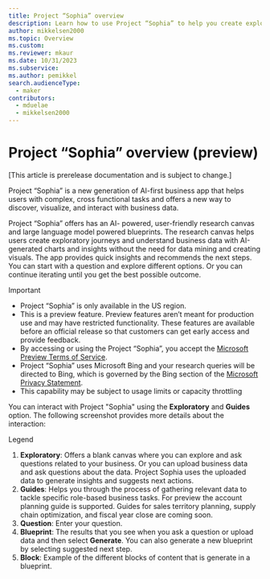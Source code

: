 ```yaml
---
title: Project “Sophia” overview
description: Learn how to use Project “Sophia” to help you create exploratory journeys and understand business data with AI-generated charts and insights.
author: mikkelsen2000
ms.topic: Overview
ms.custom: 
ms.reviewer: mkaur
ms.date: 10/31/2023
ms.subservice: 
ms.author: pemikkel
search.audienceType:
  - maker
contributors:
  - mduelae
  - mikkelsen2000
---
```


# Project “Sophia” overview (preview)

[This article is prerelease documentation and is subject to change.]

Project “Sophia” is a new generation of AI-first business app that helps users with complex, cross functional tasks and offers a new way to discover, visualize, and interact with business data. 

Project “Sophia” offers has an AI- powered, user-friendly research canvas and large language model powered blueprints. The research canvas helps users create exploratory journeys and understand business data with AI-generated charts and insights without the need for data mining and creating visuals. The app provides quick insights and recommends the next steps. You can start with a question and explore different options. Or you can continue iterating until you get the best possible outcome. 

> [!IMPORTANT]
> - Project “Sophia” is only available in the US region.
> - This is a preview feature. Preview features aren’t meant for production use and may have restricted functionality. These features are available before an official release so that customers can get early access and provide feedback.
> - By accessing or using the Project “Sophia”, you accept the [Microsoft Preview Terms of Service](https://go.microsoft.com/fwlink/?linkid=2242556).
> - Project “Sophia” uses Microsoft Bing and your research queries will be directed to Bing, which is governed by the Bing section of the [Microsoft Privacy Statement](https://privacy.microsoft.com/en-us/privacystatement).
> - This capability may be subject to usage limits or capacity throttling

You can interact with Project "Sophia" using the **Exploratory** and **Guides** option. The following screenshot provides more details about the interaction: 

Legend

1. **Exploratory**: Offers a blank canvas where you can explore and ask questions related to your business. Or you can upload business data and ask questions about the data. Project Sophia uses the uploaded data to generate insights and suggests next actions.
2. **Guides**: Helps you through the process of gathering relevant data to tackle specific role-based business tasks. For preview the account planning guide is supported. Guides for sales territory planning, supply chain optimization, and fiscal year close are coming soon.
3. **Question**: Enter your question.
4. **Blueprint**: The results that you see when you ask a question or upload data and then select **Generate**. You can also generate a new blueprint by selecting suggested next step.
5. **Block**: Example of the different blocks of content that is generate in a blueprint.   
